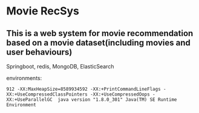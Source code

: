 # Movie RecSys
## This is a web system for movie recommendation based on a movie dataset(including movies and user behaviours)

Springboot, 
redis, 
MongoDB, 
ElasticSearch

environments:

`912 -XX:MaxHeapSize=8589934592 -XX:+PrintCommandLineFlags -XX:+UseCompressedClassPointers -XX:+UseCompressedOops -XX:+UseParallelGC 
java version "1.8.0_301"
Java(TM) SE Runtime Environment`
